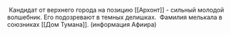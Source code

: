 
 Кандидат от верхнего города на позицию [[Архонт]] - сильный молодой волшебник. Его подозревают в темных делишках. 
 Фамилия мелькала в союзниках [[Дом Тумана]]. (информация Афиира)